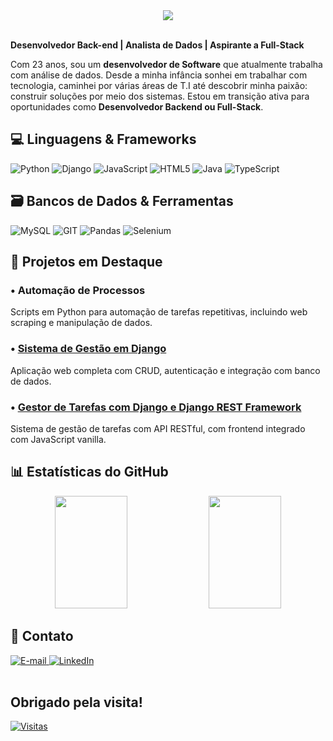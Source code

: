 <div align="center">
<img src="https://capsule-render.vercel.app/api?type=soft&theme=dark&animation=blinking&height=200&section=header&text=Arthur%20Aguiar&fontSize=90&desc=Back-end%20Software%20Developer&descSize=20&descAlignY=80" />
</div>

<br>

**Desenvolvedor Back-end | Analista de Dados | Aspirante a Full-Stack**

Com 23 anos, sou um **desenvolvedor de Software** que atualmente trabalha com análise de dados. Desde a minha infância sonhei em trabalhar com tecnologia, caminhei por várias áreas de T.I até descobrir minha paixão: construir soluções por meio dos sistemas. Estou em transição ativa para oportunidades como **Desenvolvedor Backend ou Full-Stack**.
<br>

## 💻 Linguagens & Frameworks

![Python](https://img.shields.io/badge/python-1E1E1E?style=for-the-badge&logo=python&logoColor=ffffff)
![Django](https://img.shields.io/badge/django-1E1E1E?style=for-the-badge&logo=django&logoColor=ffffff)
![JavaScript](https://img.shields.io/badge/javascript-1E1E1E?style=for-the-badge&logo=javascript&logoColor=ffffff)
![HTML5](https://img.shields.io/badge/HTML5-1E1E1E?style=for-the-badge&logo=html5&logoColor=ffffff)
![Java](https://img.shields.io/badge/java-1E1E1E?style=for-the-badge&logo=openjdk&logoColor=ffffff)
![TypeScript](https://img.shields.io/badge/typescript-1E1E1E?style=for-the-badge&logo=typescript&logoColor=ffffff)

## 🗃️ Bancos de Dados & Ferramentas

![MySQL](https://img.shields.io/badge/mysql-1E1E1E.svg?style=for-the-badge&logo=mysql&logoColor=ffffff)
![GIT](https://img.shields.io/badge/GIT-1E1E1E?style=for-the-badge&logo=git&logoColor=ffffff)
![Pandas](https://img.shields.io/badge/pandas-1E1E1E?style=for-the-badge&logo=pandas&logoColor=ffffff)
![Selenium](https://img.shields.io/badge/Selenium-1E1E1E?style=for-the-badge&logo=selenium&logoColor=ffffff)

## 🌟 Projetos em Destaque

### • Automação de Processos
Scripts em Python para automação de tarefas repetitivas, incluindo web scraping e manipulação de dados.

### • <a href="https://github.com/imthur/Learning-Log" target="_blank">Sistema de Gestão em Django</a><br>
Aplicação web completa com CRUD, autenticação e integração com banco de dados.

### • <a href="https://github.com/imthur/ToDoList" target="_blank">Gestor de Tarefas com Django e Django REST Framework</a><br>
Sistema de gestão de tarefas com API RESTful, com frontend integrado com JavaScript vanilla.


## 📊 Estatísticas do GitHub

<div align="center">
  <img height="180px" width=48% src="https://github-readme-stats.vercel.app/api?username=imthur&show_icons=true&theme=dark&hide_border=true&hide_rank=true" />
  <img height="180px" width=48% src="https://github-readme-stats.vercel.app/api/top-langs/?username=imthur&theme=dark&hide_border=true&layout=compact" />
</div>


## 📩 Contato

<div> <a href="mailto:arthuraguiardev@gmail.com"> <img src="https://img.shields.io/badge/Gmail-D14836?style=for-the-badge&logo=gmail&logoColor=white" alt="E-mail"> </a> <a href="https://linkedin.com/comm/mynetwork/discovery-see-all?usecase=PEOPLE_FOLLOWS&followMember=arthuraguiar8708" target="_blank"> <img src="https://img.shields.io/badge/-LinkedIn-%230077B5?style=for-the-badge&logo=linkedin&logoColor=white" alt="LinkedIn"> </a>

<br>
<br>

## Obrigado pela visita!
[![Visitas](https://komarev.com/ghpvc/?username=imthur&color=orange&style=flat)](https://github.com/imthur)
